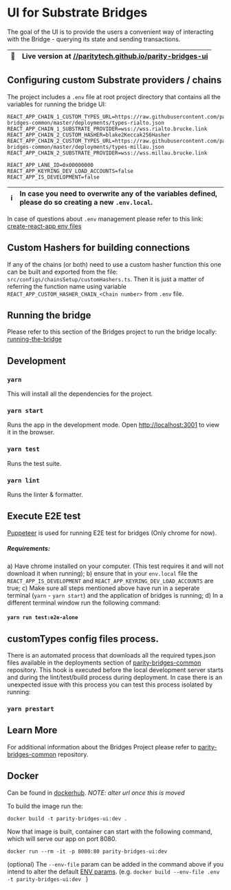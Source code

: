 # UI for Substrate Bridges

The goal of the UI is to provide the users a convenient way of interacting with the Bridge - querying its state and sending transactions.

| 🚀  | Live version at [//paritytech.github.io/parity-bridges-ui](https://paritytech.github.io/parity-bridges-ui) |
| --- | :--------------------------------------------------------------------------------------------------------- |

## Configuring custom Substrate providers / chains

The project includes a `.env` file at root project directory that contains all the variables for running the bridge UI:

```
REACT_APP_CHAIN_1_CUSTOM_TYPES_URL=https://raw.githubusercontent.com/paritytech/parity-bridges-common/master/deployments/types-rialto.json
REACT_APP_CHAIN_1_SUBSTRATE_PROVIDER=wss://wss.rialto.brucke.link
REACT_APP_CHAIN_2_CUSTOM_HASHER=blake2Keccak256Hasher
REACT_APP_CHAIN_2_CUSTOM_TYPES_URL=https://raw.githubusercontent.com/paritytech/parity-bridges-common/master/deployments/types-millau.json
REACT_APP_CHAIN_2_SUBSTRATE_PROVIDER=wss://wss.millau.brucke.link

REACT_APP_LANE_ID=0x00000000
REACT_APP_KEYRING_DEV_LOAD_ACCOUNTS=false
REACT_APP_IS_DEVELOPMENT=false
```

| ℹ️  | In case you need to overwrite any of the variables defined, please do so creating a new `.env.local`. |
| --- | :---------------------------------------------------------------------------------------------------- |

In case of questions about `.env` management please refer to this link: [create-react-app env files](https://create-react-app.dev/docs/adding-custom-environment-variables/#what-other-env-files-can-be-used)

## Custom Hashers for building connections

If any of the chains (or both) need to use a custom hasher function this one can be built and exported from the file: `src/configs/chainsSetup/customHashers.ts`. Then it is just a matter of referring the function name using variable `REACT_APP_CUSTOM_HASHER_CHAIN_<Chain number>` from `.env` file.

## Running the bridge

Please refer to this section of the Bridges project to run the bridge locally: [running-the-bridge](https://github.com/paritytech/parity-bridges-common#running-the-bridge)

## Development

### `yarn`

This will install all the dependencies for the project.

### `yarn start`

Runs the app in the development mode. Open [http://localhost:3001](http://localhost:3001) to view it in the browser.

### `yarn test`

Runs the test suite.

### `yarn lint`

Runs the linter & formatter.

## Execute E2E test

[Puppeteer](https://developers.google.com/web/tools/puppeteer/) is used for running E2E test for bridges (Only chrome for now).
##### Requirements:
a) Have chrome installed on your computer. (This test requires it and will not download it when running);
b) ensure that in your `env.local` file the `REACT_APP_IS_DEVELOPMENT` and `REACT_APP_KEYRING_DEV_LOAD_ACCOUNTS` are true;
c) Make sure all steps mentioned above have run in a seperate terminal (`yarn` - `yarn start`) and the application of bridges is running;
d) In a different terminal window run the following command:
#### `yarn run test:e2e-alone`


## customTypes config files process.

There is an automated process that downloads all the required types<CHAIN>.json files available in the deployments section of [parity-bridges-common](https://github.com/paritytech/parity-bridges-common/tree/master/deployments) repository.
This hook is executed before the local development server starts and during the lint/test/build process during deployment.
In case there is an unexpected issue with this process you can test this process isolated by running:

### `yarn prestart`

## Learn More

For additional information about the Bridges Project please refer to [parity-bridges-common](https://github.com/paritytech/parity-bridges-common) repository.

## Docker

Can be found in [dockerhub](https://hub.docker.com/repository/docker/wirednkod13/parity-bridges-ui).
_NOTE: alter url once this is moved_

To build the image run the:
```
docker build -t parity-bridges-ui:dev .
```

Now that image is built, container can start with the following command, which will serve our app on port 8080.
```
docker run --rm -it -p 8080:80 parity-bridges-ui:dev
```

(optional) The `--env-file` param can be added in the command above if you intend to alter the default [ENV params](https://github.com/paritytech/parity-bridges-ui/blob/master/.env).
(e.g. `docker build --env-file .env -t parity-bridges-ui:dev ` )
